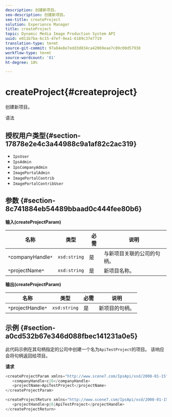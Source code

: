 ```yaml
---
description: 创建新项目。
seo-description: 创建新项目。
seo-title: createProject
solution: Experience Manager
title: createProject
topic: Dynamic Media Image Production System API
uuid: e011b7ba-6c15-47ef-9ea1-6189c37e7719
translation-type: tm+mt
source-git-commit: 97a84e8e7edd3d834ca42069eae7c09c00d57938
workflow-type: tm+mt
source-wordcount: '81'
ht-degree: 18%

---
```



# createProject{#createproject}

创建新项目。

语法

## 授权用户类型{#section-17878e2e4c3a44988c9a1af82c2ac319}

* `IpsUser`
* `IpsAdmin`
* `IpsCompanyAdmin`
* `ImagePortalAdmin`
* `ImagePortalContrib`
* `ImagePortalContribUser`

## 参数 {#section-8c741884eb54489bbaad0c444fee80b6}

**输入(createProjectParam)**

| 名称 | 类型 | 必需 | 说明 |
|---|---|---|---|
| `*`companyHandle`*` | `xsd:string` | 是 | 与新项目关联的公司的句柄。 |
| `*`projectName`*` | `xsd:string` | 是 | 新项目名称。 |

**输出(createProjectParam)**

| 名称 | 类型 | 必需 | 说明 |
|---|---|---|---|
| `*`projectHandle`*` | `xsd:string` | 是 | 新项目的句柄。 |

## 示例 {#section-a0cd532b67e346d088fbec141231a0e5}

此代码示例在其句柄指定的公司中创建一个名为`ApiTestProject`的项目。 该响应会将句柄返回给项目。

**请求**

```java
<createProjectParam xmlns="http://www.scene7.com/IpsApi/xsd/2008-01-15">
   <companyHandle>c|6</companyHandle>
   <projectName>ApiTestProject</projectName>
</createProjectParam>
```

```java
<createProjectReturn xmlns="http://www.scene7.com/IpsApi/xsd/2008-01-15">
   <projectHandle>p|6|ApiTestProject</projectHandle>
</createProjectReturn>
```

